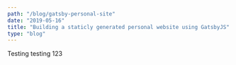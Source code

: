 ```yaml
---
path: "/blog/gatsby-personal-site"
date: "2019-05-16"
title: "Building a staticly generated personal website using GatsbyJS"
type: "blog"
---
```

Testing testing 123